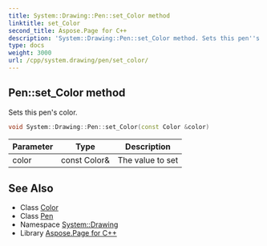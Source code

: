 ```yaml
---
title: System::Drawing::Pen::set_Color method
linktitle: set_Color
second_title: Aspose.Page for C++
description: 'System::Drawing::Pen::set_Color method. Sets this pen''s color in C++.'
type: docs
weight: 3000
url: /cpp/system.drawing/pen/set_color/
---
```

## Pen::set_Color method


Sets this pen's color.

```cpp
void System::Drawing::Pen::set_Color(const Color &color)
```


| Parameter | Type | Description |
| --- | --- | --- |
| color | const Color\& | The value to set |

## See Also

* Class [Color](../../color/)
* Class [Pen](../)
* Namespace [System::Drawing](../../)
* Library [Aspose.Page for C++](../../../)
